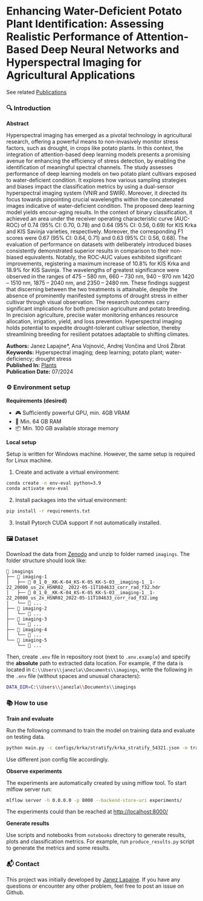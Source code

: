 # Enhancing Water-Deficient Potato Plant Identification: Assessing Realistic Performance of Attention-Based Deep Neural Networks and Hyperspectral Imaging for Agricultural Applications

See related [Publications](https://github.com/janezlapajne/manuscripts)

### 🔍 Introduction

**Abstract**

Hyperspectral imaging has emerged as a pivotal technology in agricultural research, offering a powerful means to non-invasively monitor stress factors, such as drought, in crops like potato plants. In this context, the integration of attention-based deep learning models presents a promising avenue for enhancing the efficiency of stress detection, by enabling the identification of meaningful spectral channels. The study assesses performance of deep learning models on two potato plant cultivars exposed to water-deficient condition. It explores how various sampling strategies and biases impact the classification metrics by using a dual-sensor hyperspectral imaging system (VNIR and SWIR). Moreover, it directed its focus towards pinpointing crucial wavelengths within the concatenated images indicative of water-deficient condition. The proposed deep learning model yields encour-aging results. In the context of binary classification, it achieved an area under the receiver operating characteristic curve (AUC-ROC) of 0.74 (95% CI: 0.70, 0.78) and 0.64 (95% CI: 0.56, 0.69) for KIS Krka and KIS Savinja varieties, respectively. Moreover, the corresponding F1 scores were 0.67 (95% CI: 0.64, 0.71) and 0.63 (95% CI: 0.56, 0.68). The evaluation of performance on datasets with deliberately introduced biases consistently demonstrated superior results in comparison to their non-biased equivalents. Notably, the ROC-AUC values exhibited significant improvements, registering a maximum increase of 10.8% for KIS Krka and 18.9% for KIS Savinja. The wavelengths of greatest significance were observed in the ranges of 475 – 580 nm, 660 – 730 nm, 940 – 970 nm 1420 – 1510 nm, 1875 – 2040 nm, and 2350 – 2480 nm. These findings suggest that discerning between the two treatments is attainable, despite the absence of prominently manifested symptoms of drought stress in either cultivar through visual observation. The research outcomes carry significant implications for both precision agriculture and potato breeding. In precision agriculture, precise water monitoring enhances resource allocation, irrigation, yield, and loss prevention. Hyperspectral imaging holds potential to expedite drought-tolerant cultivar selection, thereby streamlining breeding for resilient potatoes adaptable to shifting climates.

**Authors:** Janez Lapajne*, Ana Vojnović, Andrej Vončina and Uroš Žibrat \
**Keywords:** Hyperspectral imaging; deep learning; potato plant; water-deficiency; drought stress \
**Published In:** [Plants](https://www.mdpi.com/2223-7747/13/14/1918) \
**Publication Date:** 07/2024

### ⚙️ Environment setup

**Requirements (desired)**

* 🎮 Sufficiently powerful GPU, min. 4GB VRAM
* 💾 Min. 64 GB RAM
* 📦️ Min. 100 GB available storage memory

**Local setup**

Setup is written for Windows machine. However, the same setup is required for Linux machine.

1) Create and activate a virtual environment:

```bash
conda create -n env-eval python=3.9
conda activate env-eval
```

2) Install packages into the virtual environment:

```bash
pip install -r requirements.txt
```

3) Install Pytorch CUDA support if not automatically installed.

### 🖼️ Dataset

Download the data from [Zenodo](https://zenodo.org/records/7936850) and unzip to folder named `imagings`.
The folder structure should look like:

```
📂 imagings
├── 📁 imaging-1
│   ├── 📄 0_1_0__KK-K-04_KS-K-05_KK-S-03__imaging-1__1-22_20000_us_2x_HSNR02_ 2022-05-11T104633_corr_rad_f32.hdr
│   ├── 📄 0_1_0__KK-K-04_KS-K-05_KK-S-03__imaging-1__1-22_20000_us_2x_HSNR02_2022-05-11T104633_corr_rad_f32.img
│   └── 📄 ...
├── 📁 imaging-2
│   └── 📄 ...
├── 📁 imaging-3
│   └── 📄 ...
├── 📁 imaging-4
│   └── 📄 ...
└── 📁 imaging-5
    └── 📄 ...
```

Then, create `.env` file in repository root (next to `.env.example`) and specify the **absolute** path to extracted data location.
For example, if the data is located in `C:\\Users\\janezla\\Documents\\imagings`, write the following in the `.env` file (without spaces and unusual characters):

```sh
DATA_DIR=C:\\Users\\janezla\\Documents\\imagings
```

### 📚 How to use

**Train and evaluate**

Run the following command to train the model on training data and evaluate on testing data.

```bash
python main.py -c configs/krka/stratify/krka_stratify_54321.json -m train_test
```

Use different json config file accordingly.

**Observe experiments**

The experiments are automatically created by using mlflow tool. To start mlflow server run:

```bash
mlflow server -h 0.0.0.0 -p 8000 --backend-store-uri experiments/
```

The experiments could than be reached at <http://localhost:8000/>

**Generate results**

Use scripts and notebooks from `notebooks` directory to generate results, plots and classification metrics.
For example, run `produce_results.py` script to generate the metrics and some results.

### 📬 Contact

This project was initially developed by [Janez Lapajne](https://github.com/janezlapajne). If you have any questions or encounter any other problem, feel free to post an issue on Github.
